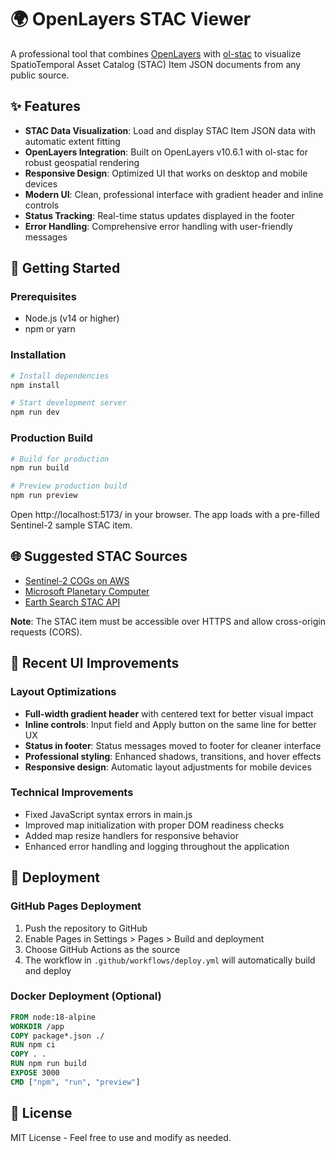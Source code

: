 # 🌍 OpenLayers STAC Viewer

A professional tool that combines [OpenLayers](https://openlayers.org/) with [ol-stac](https://github.com/m-mohr/ol-stac) to visualize SpatioTemporal Asset Catalog (STAC) Item JSON documents from any public source.

## ✨ Features

- **STAC Data Visualization**: Load and display STAC Item JSON data with automatic extent fitting
- **OpenLayers Integration**: Built on OpenLayers v10.6.1 with ol-stac for robust geospatial rendering
- **Responsive Design**: Optimized UI that works on desktop and mobile devices
- **Modern UI**: Clean, professional interface with gradient header and inline controls
- **Status Tracking**: Real-time status updates displayed in the footer
- **Error Handling**: Comprehensive error handling with user-friendly messages

## 🚀 Getting Started

### Prerequisites
- Node.js (v14 or higher)
- npm or yarn

### Installation

```bash
# Install dependencies
npm install

# Start development server
npm run dev
```

### Production Build

```bash
# Build for production
npm run build

# Preview production build
npm run preview
```

Open http://localhost:5173/ in your browser. The app loads with a pre-filled Sentinel-2 sample STAC item.

## 🌐 Suggested STAC Sources

- [Sentinel-2 COGs on AWS](https://registry.opendata.aws/sentinel-2/)
- [Microsoft Planetary Computer](https://planetarycomputer.microsoft.com/catalog)
- [Earth Search STAC API](https://earth-search.aws.element84.com)

**Note**: The STAC item must be accessible over HTTPS and allow cross-origin requests (CORS).

## 🎨 Recent UI Improvements

### Layout Optimizations
- **Full-width gradient header** with centered text for better visual impact
- **Inline controls**: Input field and Apply button on the same line for better UX
- **Status in footer**: Status messages moved to footer for cleaner interface
- **Professional styling**: Enhanced shadows, transitions, and hover effects
- **Responsive design**: Automatic layout adjustments for mobile devices

### Technical Improvements
- Fixed JavaScript syntax errors in main.js
- Improved map initialization with proper DOM readiness checks
- Added map resize handlers for responsive behavior
- Enhanced error handling and logging throughout the application

## 🚀 Deployment

### GitHub Pages Deployment

1. Push the repository to GitHub
2. Enable Pages in Settings > Pages > Build and deployment
3. Choose GitHub Actions as the source
4. The workflow in `.github/workflows/deploy.yml` will automatically build and deploy

### Docker Deployment (Optional)

```dockerfile
FROM node:18-alpine
WORKDIR /app
COPY package*.json ./
RUN npm ci
COPY . .
RUN npm run build
EXPOSE 3000
CMD ["npm", "run", "preview"]
```

## 📝 License

MIT License - Feel free to use and modify as needed.

